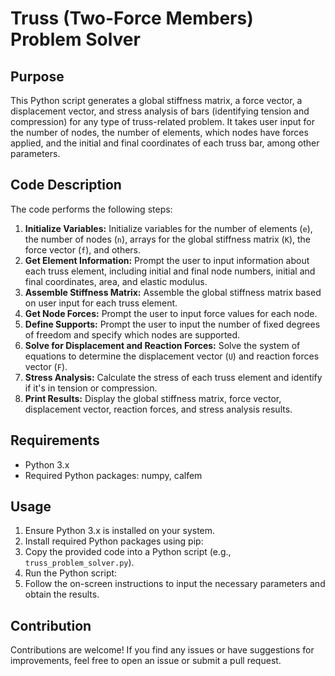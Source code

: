 # Truss (Two-Force Members) Problem Solver

## Purpose

This Python script generates a global stiffness matrix, a force vector, a displacement vector, and stress analysis of bars (identifying tension and compression) for any type of truss-related problem. It takes user input for the number of nodes, the number of elements, which nodes have forces applied, and the initial and final coordinates of each truss bar, among other parameters.

## Code Description

The code performs the following steps:

1. **Initialize Variables:** Initialize variables for the number of elements (`e`), the number of nodes (`n`), arrays for the global stiffness matrix (`K`), the force vector (`f`), and others.
2. **Get Element Information:** Prompt the user to input information about each truss element, including initial and final node numbers, initial and final coordinates, area, and elastic modulus.
3. **Assemble Stiffness Matrix:** Assemble the global stiffness matrix based on user input for each truss element.
4. **Get Node Forces:** Prompt the user to input force values for each node.
5. **Define Supports:** Prompt the user to input the number of fixed degrees of freedom and specify which nodes are supported.
6. **Solve for Displacement and Reaction Forces:** Solve the system of equations to determine the displacement vector (`U`) and reaction forces vector (`F`).
7. **Stress Analysis:** Calculate the stress of each truss element and identify if it's in tension or compression.
8. **Print Results:** Display the global stiffness matrix, force vector, displacement vector, reaction forces, and stress analysis results.

## Requirements

- Python 3.x
- Required Python packages: numpy, calfem

## Usage

1. Ensure Python 3.x is installed on your system.
2. Install required Python packages using pip:
3. Copy the provided code into a Python script (e.g., `truss_problem_solver.py`).
4. Run the Python script:
5. Follow the on-screen instructions to input the necessary parameters and obtain the results.

## Contribution

Contributions are welcome! If you find any issues or have suggestions for improvements, feel free to open an issue or submit a pull request.
